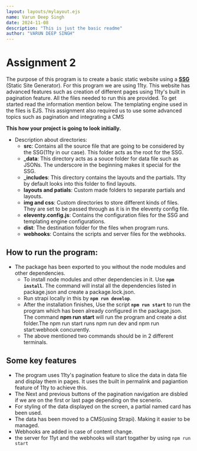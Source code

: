 ```yaml
---
layout: layouts/mylayout.ejs
name: Varun Deep Singh
date: 2024-11-08
description: "This is just the basic readme"
author: "VARUN DEEP SINGH"
---
```

# Assignment 2  

The purpose of this program is to create a basic static website using a [**SSG**](https://www.cloudflare.com/learning/performance/static-site-generator/)  (Static Site Generator).  For this program we are using 11ty. This website has advanced features such as creation of different pages using 11ty's built in pagination feature. All the files needed to run this are provided. To get started read the information mention below. The templating engine used in the files is EJS. This assignment also required us to use some advanced topics such as pagination and integrating a CMS



**This how your project is going to look initially.**
  
- Description about directories:
  - **src**: Contains all the source file that are going to be considered by the SSG(11ty in our case). This folder acts as the root for the SSG.
  - **_data**: This directory acts as a souce folder for data file such as JSONs. The underscore in the beginning makes it special for the SSG.
  - **_includes**: This directory contains the layouts and the partials. 11ty by default looks into this folder to find layouts.
  - **layouts and patials**: Custom made folders to separate partials and layouts.
  - **img and css**: Custom directories to store different kinds of files. They are set to be passed through as it is in the eleventy config file.
  - **eleventy.config.js**: Contains the configuration files for the SSG and templating engine configurations.
  - **dist**: The destination folder for the files when program runs.
  - **webhooks**: Contains the scripts and server files for the webhooks.

## How to run the program:

- The package has been exported to you without the node modules and other dependencies.
  - To install node modules and other dependencies in it. Use **`npm install`**. The command will instal all the dependencies listed in package.json and create a package.lock.json.
  - Run strapi locally in this by **`npm run develop`**.
  - After the installation finishes, Use the script **`npm run start`** to run the program which has been already configured in the package.json. The command **npm run start** will run the program and create a dist folder.The npm run start runs npm run dev and npm run start:webhook concurently.
  - The above mentioned two commands should be in 2 different terminals.

## Some key features

- The program uses 11ty's pagination feature to slice the data in data file and display them in pages. It uses the built in permalink and pagiantion feature of 11ty to achieve this.
- The Next and previous buttons of the pagination navigation are disbled if we are on the first or last page depending on the scenerio.
- For styling of the data displayed on the screen, a partial named card has been used.
- The data has been moved to a CMS(using Strapi). Making it easier to be managed.
- Webhooks are added in case of content change.
- the server for 11yt and the webhooks will start togather by using `npm run start`
  